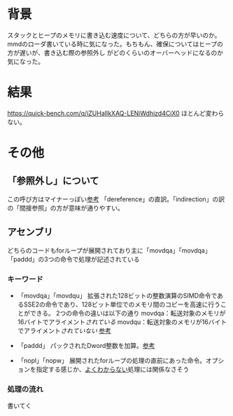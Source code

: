 
# 背景
スタックとヒープのメモリに書き込む速度について、どちらの方が早いのか。mmdのローダ書いている時に気になった。もちもん、確保についてはヒープの方が遅いが、書き込む際の参照外し
がどのくらいのオーバーヘッドになるのか気になった。

# 結果
https://quick-bench.com/q/iZUHaIlkXAQ-LENiWdhizd4CiX0
ほとんど変わらない。

# その他

## 「参照外し」について
この呼び方はマイナーっぽい[参考](https://detail.chiebukuro.yahoo.co.jp/qa/question_detail/q14173370699)
「dereference」の直訳。「indirection」の訳の「間接参照」の方が意味が通りやすい。

## アセンブリ
どちらのコードもforループが展開されており主に「movdqa」「movdqa」「paddd」の3つの命令で処理が記述されている

### キーワード

* 「movdqa」「movdqu」
拡張された128ビットの整数演算のSIMD命令であるSSE2の命令であり、128ビット単位でのメモリ間のコピーを高速に行うことができる。
2つの命令の違いは以下の通り
movdqa：転送対象のメモリが16バイトでアライメント*されている*
movdqu：転送対象のメモリが16バイトでアライメント*されていない*
[参考](http://kirihari.net/program/memcpy.html)

* 「paddd」
パックされたDword整数を加算。[参考](https://qiita.com/deta-mamoru/items/d9582d5c0d3fe7d61f85#543-mmx-packed-arithmetic-instructions)

* 「nopl」「nopw」
展開されたforループの処理の直前にあった命令。オプションを指定する感じか、[よくわからない](https://stackoverflow.com/questions/17030771/why-does-x86-nopl-instruction-take-an-operand)処理には関係なさそう

### 処理の流れ

書いてく





